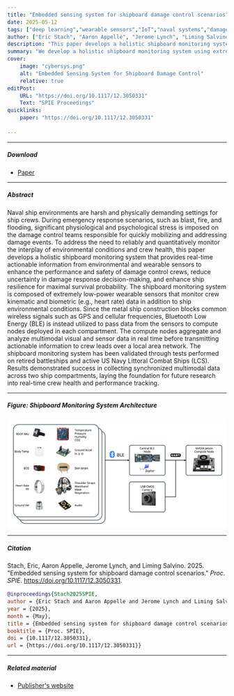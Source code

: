 ```yaml
---
title: "Embedded sensing system for shipboard damage control scenarios" 
date: 2025-05-12
tags: ["deep learning","wearable sensors","IoT","naval systems","damage control","cyber-physical systems","health monitoring"]
author: ["Eric Stach", "Aaron Appelle", "Jerome Lynch", "Liming Salvino"]
description: "This paper develops a holistic shipboard monitoring system that provides real-time actionable information from environmental and wearable sensors to enhance the performance and safety of damage control crews. Published in SPIE Proceedings, 2025." 
summary: "We develop a holistic shipboard monitoring system using extremely low-power wearable sensors and BLE connectivity to monitor crew kinematic and biometric data plus ship environmental conditions, enabling real-time crew health and performance tracking during emergency response scenarios." 
cover:
    image: "cybersys.png"
    alt: "Embedded Sensing System for Shipboard Damage Control"
    relative: true
editPost:
    URL: "https://doi.org/10.1117/12.3050331"
    Text: "SPIE Proceedings"
quicklinks:
    paper: "https://doi.org/10.1117/12.3050331"

---
```


---

##### Download

+ [Paper](https://doi.org/10.1117/12.3050331)

---

##### Abstract

Naval ship environments are harsh and physically demanding settings for ship crews. During emergency response scenarios, such as blast, fire, and flooding, significant physiological and psychological stress is imposed on the damage control teams responsible for quickly mobilizing and addressing damage events. To address the need to reliably and quantitatively monitor the interplay of environmental conditions and crew health, this paper develops a holistic shipboard monitoring system that provides real-time actionable information from environmental and wearable sensors to enhance the performance and safety of damage control crews, reduce uncertainty in damage response decision-making, and enhance ship resilience for maximal survival probability. The shipboard monitoring system is composed of extremely low-power wearable sensors that monitor crew kinematic and biometric (e.g., heart rate) data in addition to ship environmental conditions. Since the metal ship construction blocks common wireless signals such as GPS and cellular frequencies, Bluetooth Low Energy (BLE) is instead utilized to pass data from the sensors to compute nodes deployed in each compartment. The compute nodes aggregate and analyze multimodal visual and sensor data in real time before transmitting actionable information to crew leads over a local area network. The shipboard monitoring system has been validated through tests performed on retired battleships and active US Navy Littoral Combat Ships (LCS). Results demonstrated success in collecting synchronized multimodal data across two ship compartments, laying the foundation for future research into real-time crew health and performance tracking.

---

##### Figure: Shipboard Monitoring System Architecture

![](cybersys.png)

---

##### Citation

Stach, Eric, Aaron Appelle, Jerome Lynch, and Liming Salvino. 2025. "Embedded sensing system for shipboard damage control scenarios." *Proc. SPIE*. https://doi.org/10.1117/12.3050331.

```BibTeX
@inproceedings{Stach2025SPIE,
author = {Eric Stach and Aaron Appelle and Jerome Lynch and Liming Salvino},
year = {2025},
month = {May},
title = {Embedded sensing system for shipboard damage control scenarios},
booktitle = {Proc. SPIE},
doi = {10.1117/12.3050331},
url = {https://doi.org/10.1117/12.3050331}}
```

---

##### Related material

+ [Publisher's website](https://doi.org/10.1117/12.3050331)


